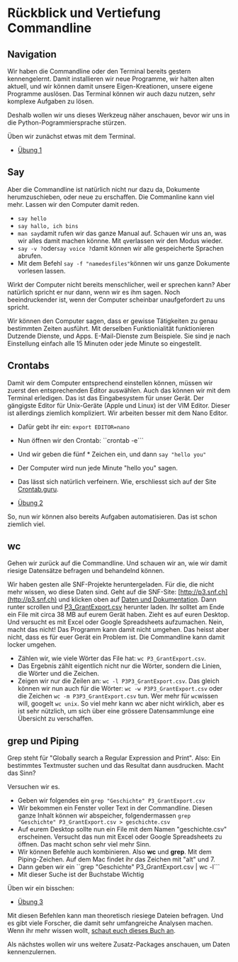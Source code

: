 # Rückblick und Vertiefung Commandline

## Navigation

Wir haben die Commandline oder den Terminal bereits gestern kennengelernt. Damit installieren wir neue Programme, wir halten alten aktuell, und wir können damit unsere Eigen-Kreationen, unsere eigene Programme auslösen. Das Terminal können wir auch dazu nutzen, sehr komplexe Aufgaben zu lösen.

Deshalb wollen wir uns dieses Werkzeug näher anschauen, bevor wir uns in die Python-Pogrammiersprache stürzen.

Üben wir zunächst etwas mit dem Terminal.

- [Übung 1](https://github.com/MAZ-CAS-DDJ/kurs_18_19/blob/master/02%20Einstieg%20ins%20Programmieren/%C3%9Cbung1.md)

## Say

Aber die Commandline ist natürlich nicht nur dazu da, Dokumente herumzuschieben, oder neue zu erschaffen. Die Commanline kann viel mehr. Lassen wir den Computer damit reden.

- ```say hello```
- ```say hallo, ich bins```
- ```man say```damit rufen wir das ganze Manual auf. Schauen wir uns an, was wir alles damit machen könnne. Mit ```q```verlassen wir den Modus wieder.
- ```say -v ?```oder```say voice ?```damit können wir alle gespeicherte Sprachen abrufen.
- Mit dem Befehl ```say -f "namedesfiles"```können wir uns ganze Dokumente vorlesen lassen.

Wirkt der Computer nicht bereits menschlicher, weil er sprechen kann? Aber natürlich spricht er nur dann, wenn wir es ihm sagen. Noch beeindruckender ist, wenn der Computer scheinbar unaufgefordert zu uns spricht.

Wir können den Computer sagen, dass er gewisse Tätigkeiten zu genau bestimmten Zeiten ausführt. Mit derselben Funktionialität funktionieren Dutzende Dienste, und Apps. E-Mail-Dienste zum Beispiele. Sie sind je nach Einstellung einfach alle 15 Minuten oder jede Minute so eingestellt.

## Crontabs

Damit wir dem Computer entsprechend einstellen können, müssen wir zuerst den entsprechenden Editor auswählen. Auch das können wir mit dem Terminal erledigen. Das ist das Eingabesystem für unser Gerät. Der gängigste Editor für Unix-Geräte (Apple und Linux) ist der VIM Editor. Dieser ist allerdings ziemlich kompliziert. Wir arbeiten besser mit dem Nano Editor.

- Dafür gebt ihr ein: ```export EDITOR=nano```
- Nun öffnen wir den Crontab: ``crontab -e```
- Und wir geben die fünf * Zeichen ein, und dann ```say "hello you"```
- Der Computer wird nun jede Minute "hello you" sagen.
- Das lässt sich natürlich verfeinern. Wie, erschliesst sich auf der Site [Crontab.guru](https://crontab.guru/).

- [Übung 2](https://github.com/MAZ-CAS-DDJ/kurs_18_19/blob/master/02%20Einstieg%20ins%20Programmieren/%C3%9Cbung2.md)  

So, nun wir können also bereits Aufgaben automatisieren. Das ist schon ziemlich viel.

## wc

Gehen wir zurück auf die Commandline. Und schauen wir an, wie wir damit riesige Datensätze befragen und behandelnd können.

Wir haben gesten alle SNF-Projekte heruntergeladen. Für die, die nicht mehr wissen, wo diese Daten sind. Geht auf die SNF-Site: [http://p3.snf.ch](http://p3.snf.ch) und klicken oben auf [Daten und Dokumentation](http://p3.snf.ch/Pages/DataAndDocumentation.aspx). Dann runter scrollen und [P3_GrantExport.csv](http://p3.snf.ch/P3Export/P3_GrantExport.csv) herunter laden. Ihr solltet am Ende ein File mit circa 38 MB auf eurem Gerät haben. Zieht es auf euren Desktop. Und versucht es mit Excel oder Google Spreadsheets aufzumachen. Nein, macht das nicht! Das Programm kann damit nicht umgehen. Das heisst aber nicht, dass es für euer Gerät ein Problem ist. Die Commandline kann damit locker umgehen.

- Zählen wir, wie viele Wörter das File hat: ```wc P3_GrantExport.csv```.
- Das Ergebnis zählt eigentlich nicht nur die Wörter, sondern die Linien, die Wörter und die Zeichen.
- Zeigen wir nur die Zeilen an: ```wc -l P3P3_GrantExport.csv```. Das gleich können wir nun auch für die Wörter: ```wc -w P3P3_GrantExport.csv``` oder die Zeichen ```wc -m P3P3_GrantExport.csv``` tun. Wer mehr für ```wc```wissen will, googelt ```wc unix```. So viel mehr kann wc aber nicht wirklich, aber es ist sehr nützlich, um sich über eine grössere Datensammlunge eine Übersicht zu verschaffen.

## grep und Piping

Grep steht für "Globally search a Regular Expression and Print". Also: Ein bestimmtes Textmuster suchen und das Resultat dann ausdrucken. Macht das Sinn?

Versuchen wir es.

- Geben wir folgendes ein ```grep "Geschichte" P3_GrantExport.csv```
- Wir bekommen ein Fenster voller Text in der Commandline. Diesen ganze Inhalt können wir abspeicher, folgendermassen ```grep "Geschichte" P3_GrantExport.csv > geschichte.csv```
- Auf eurem Desktop sollte nun ein File mit dem Namen "geschichte.csv" erscheinen. Versucht das nun mit Excel oder Google Spreadsheets zu öffnen. Das macht schon sehr viel mehr Sinn.
- Wir können Befehle auch kombinieren. Also **wc** und **grep**. Mit dem Piping-Zeichen. Auf dem Mac findet ihr das Zeichen mit "alt" und 7.
- Dann geben wir ein ``grep "Geschichte" P3_GrantExport.csv | wc -l```
- Mit dieser Suche ist der Buchstabe Wichtig

Üben wir ein bisschen:

- [Übung 3](3](https://github.com/MAZ-CAS-DDJ/kurs_18_19/blob/master/02%20Einstieg%20ins%20Programmieren/%C3%9Cbung3.md))

Mit diesen Befehlen kann man theoretisch riesiege Dateien befragen. Und es gibt viele Forscher, die damit sehr umfangreiche Analysen machen. Wenn ihr mehr wissen wollt, [schaut euch dieses Buch an](https://www.datascienceatthecommandline.com/).

Als nächstes wollen wir uns weitere Zusatz-Packages anschauen, um Daten kennenzulernen.
